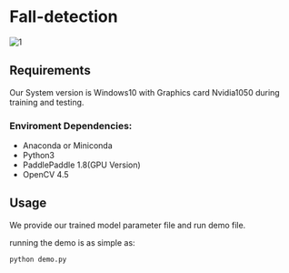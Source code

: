 # Fall-detection
![1](https://user-images.githubusercontent.com/25605858/127470406-d62d8594-3f67-4846-8345-00d2bc790f0c.gif)
## Requirements
Our System version is Windows10 with Graphics card Nvidia1050 during training and testing.
### Enviroment Dependencies:
* Anaconda or Miniconda
* Python3
* PaddlePaddle 1.8(GPU Version)
* OpenCV 4.5
## Usage
We provide our trained model parameter file and run demo file.


running the demo is as simple as:
```
python demo.py
```
